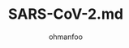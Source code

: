 ---
Aliases:
- '#SARS-CoV-2'
author: ohmanfoo
created: '[[2022]]-07-07'
source: '#todo'
tags: ''
title: SARS-CoV-2.md
---